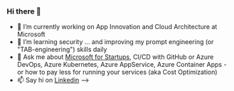 ### Hi there 👋

<!--
**martinabrle/martinabrle** is a ✨ _special_ ✨ repository because its `README.md` (this file) appears on your GitHub profile.
-->

- 🔭 I’m currently working on App Innovation and Cloud Architecture at Microsoft
- 🌱 I’m learning security ... and improving my prompt engineering (or "TAB-engineering") skills daily 
- 💬 Ask me about [Microsoft for Startups](www.microsoft.com/en-us/startups), CI/CD with GitHub or Azure DevOps, Azure Kubernetes, Azure AppService, Azure Container Apps - or how to pay less for running your services (aka Cost Optimization)
- 📫 Say hi on  [Linkedin](www.linkedin.com/in/martinabrle)
-->

